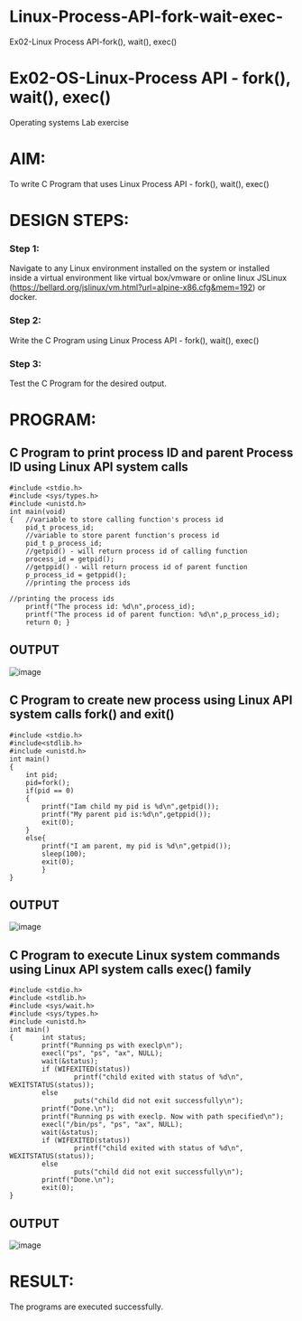 # Linux-Process-API-fork-wait-exec-
Ex02-Linux Process API-fork(), wait(), exec()
# Ex02-OS-Linux-Process API - fork(), wait(), exec()
Operating systems Lab exercise


# AIM:
To write C Program that uses Linux Process API - fork(), wait(), exec()

# DESIGN STEPS:

### Step 1:

Navigate to any Linux environment installed on the system or installed inside a virtual environment like virtual box/vmware or online linux JSLinux (https://bellard.org/jslinux/vm.html?url=alpine-x86.cfg&mem=192) or docker.

### Step 2:

Write the C Program using Linux Process API - fork(), wait(), exec()

### Step 3:

Test the C Program for the desired output. 

# PROGRAM:

## C Program to print process ID and parent Process ID using Linux API system calls
```
#include <stdio.h>
#include <sys/types.h>
#include <unistd.h>
int main(void)
{	//variable to store calling function's process id
	pid_t process_id;
	//variable to store parent function's process id
	pid_t p_process_id;
	//getpid() - will return process id of calling function
	process_id = getpid();
	//getppid() - will return process id of parent function
	p_process_id = getppid();
	//printing the process ids

//printing the process ids
	printf("The process id: %d\n",process_id);
	printf("The process id of parent function: %d\n",p_process_id);
	return 0; }
```

## OUTPUT
![image](https://github.com/user-attachments/assets/27f862a7-ca80-451e-a688-69cd0a0a8873)

## C Program to create new process using Linux API system calls fork() and exit()
```
#include <stdio.h>
#include<stdlib.h>
#include <unistd.h>
int main()
{ 
    int pid; 
    pid=fork(); 
    if(pid == 0) 
    { 
        printf("Iam child my pid is %d\n",getpid()); 
        printf("My parent pid is:%d\n",getppid()); 
        exit(0); 
    } 
    else{ 
        printf("I am parent, my pid is %d\n",getpid()); 
        sleep(100); 
        exit(0);
        } 
}
```
## OUTPUT

![image](https://github.com/user-attachments/assets/123cbbac-9d94-4d10-969b-29e1f30645d7)


## C Program to execute Linux system commands using Linux API system calls exec() family
```
#include <stdio.h>
#include <stdlib.h>
#include <sys/wait.h>
#include <sys/types.h>
#include <unistd.h>
int main()
{       int status;
        printf("Running ps with execlp\n");
        execl("ps", "ps", "ax", NULL);
        wait(&status);
        if (WIFEXITED(status))
                printf("child exited with status of %d\n", WEXITSTATUS(status));
        else
                puts("child did not exit successfully\n");
        printf("Done.\n");
        printf("Running ps with execlp. Now with path specified\n");
        execl("/bin/ps", "ps", "ax", NULL);
        wait(&status);
        if (WIFEXITED(status))
                printf("child exited with status of %d\n", WEXITSTATUS(status));
        else
                puts("child did not exit successfully\n");
        printf("Done.\n");
        exit(0);
}
```

## OUTPUT
![image](https://github.com/user-attachments/assets/ecc8eddb-5640-4e77-b94b-969eaa74539c)


# RESULT:
The programs are executed successfully.
